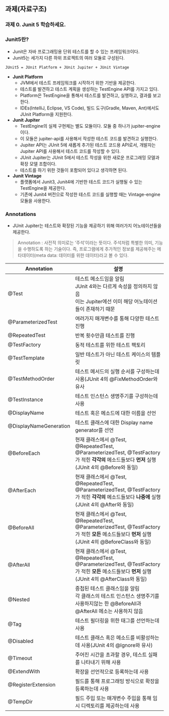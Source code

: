 ## 과제(자료구조)
### 과제 0. Junit 5 학습하세요.
### Junit5란?
-	Junit은 자바 프로그래밍용 단위 테스트를 할 수 있는 프레임워크이다.
-	Junit5는 세가지 다른 하위 프로젝트의 여러 모듈로 구성된다.
```
JUnit5 = JUnit Platform + JUnit Jupiter + JUnit Vintage
```
+ **Junit Platform**
  + JVM에서 테스트 프레임워크를 시작하기 위한 기반을 제공한다.
  + 테스트를 발견하고 테스트 계획을 생성하는 TestEngine API를 가지고 있다.
  + Platform은 TestEngine을 통해서 테스트를 발견하고, 실행하고, 결과를 보고한다.
  + IDEs(IntelliJ, Eclipse, VS Code), 빌드 도구(Gradle, Maven, Ant)에서도 JUnit Platform을 지원한다.
+ **Junit Jupiter**
  + TestEngine의 실제 구현체는 별도 모듈이다. 모듈 중 하나가 jupiter-engine이다.
  + 이 모듈은 jupiter-api를 사용해서 작성한 테스트 코드를 발견하고 실행한다.
  + Jupiter API는 JUnit 5에 새롭게 추가된 테스트 코드용 API로서, 개발자는 Jupiter API를 사용해서 테스트 코드를 작성할 수 있다.
  + JUnit Jupiter는 JUnit 5에서 테스트 작성을 위한 새로운 프로그래밍 모델과 확장 모델 조합이다.
  + 테스트를 하기 위한 것들이 포함되어 있다고 생각하면 된다. 
+ **Junit Vintage**
  + 플랫폼에서 Junit3, Junit4에 기반한 테스트 코드가 실행될 수 있는 TestEngine을 제공한다.
  + 기존에 Junit4 버전으로 작성한 테스트 코드를 실행할 때는 Vintage-engine 모듈을 사용한다.

### Annotations
-	JUnit Jupiter는 테스트와 확장된 기능을 제공하기 위해 여러가지 어노테이션들을 제공한다.

> Annotation : 사전적 의미로는 ‘주석’이라는 뜻이다. 주석처럼 특별한 의미, 기능을 수행하도록 하는 기술이다. 즉, 프로그램에게 추가적인 정보를 제공해주는 메타데이터(meta data: 데이터를 위한 데이터)라고 볼 수 있다.

|Annotation|설명|
|---|----------|
|@Test|테스트 메소드임을 알림<br>JUnit 4와는 다르게 속성을 정의하지 않음<br>이는 Jupiter에선 이미 해당 어노테이션들이 존재하기 때문|
|@ParameterizedTest|여러가지 매개변수를 통해 다양한 테스트 진행|
|@RepeatedTest|반복 횟수만큼 테스트를 진행|
|@TestFactory|동적 테스트를 위한 테스트 팩토리|
|@TestTemplate|일반 테스트가 아닌 테스트 케이스의 템플릿|
|@TestMethodOrder|테스트 메서드의 실행 순서를 구성하는데 사용(JUnit 4의 @FixMethodOrder와 유사|
|@TestInstance|테스트 인스턴스 생명주기를 구성하는데 사용|
|@DisplayName|테스트 혹은 메소드에 대한 이름을 선언|
|@DisplayNameGeneration|테스트 클래스에 대한 Display name generator를 선언|
|@BeforeEach|현재 클래스에서 @Test, @RepeatedTest, @ParameterizedTest, @TestFactory가 적힌 **각각의** 메소드들보다 **먼저** 실행<br>(JUnit 4의 @Before와 동일)|
|@AfterEach| 현재 클래스에서 @Test, @RepeatedTest, @ParameterizedTest, @TestFactory가 적힌 **각각의** 메소드들보다 **나중에** 실행<br>(JUnit 4의 @After와 동일)|
|@BeforeAll| 현재 클래스에서 @Test, @RepeatedTest, @ParameterizedTest, @TestFactory가 적힌 **모든** 메소드들보다 **먼저** 실행<br>(JUnit 4의 @BeforeClass와 동일)|
|@AfterAll| 현재 클래스에서 @Test, @RepeatedTest, @ParameterizedTest, @TestFactory가 적힌 **모든** 메소드들보다 **먼저** 실행<br>(JUnit 4의 @AfterClass와 동일)|
|@Nested|중첩된 테스트 클래스임을 알림<br>각 클래스의 테스트 인스턴스 생명주기를 사용하지않는 한 @BeforeAll과 @AfterAll 메소는 사용하지 않음|
|@Tag|테스트 필더링을 위한 태그를 선언하는데 사용|
|@Disabled|테스트 클래스 혹은 메소드를 비활성하는데 사용(JUnit 4의 @Ignore와 유사)|
|@Timeout|주어진 시간을 초과할 경우, 테스트 실패를 나타내기 위해 사용|
|@ExtendWith|확장을 선언적으로 등록하는데 사용|
|@RegisterExtension|필드를 통해 프로그래밍 방식으로 확장을 등록하는데 사용|
|@TempDir|필드 주입 또는 매개변수 주입을 통해 임시 디렉토리를 제공하는데 사용|

